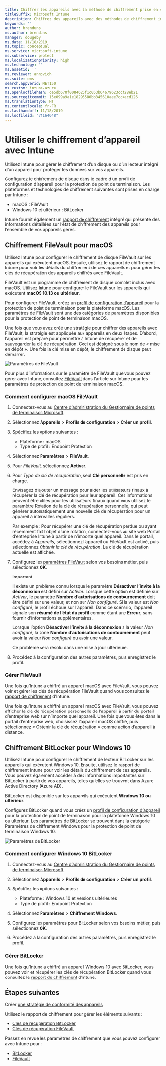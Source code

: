 ```yaml
---
title: Chiffrer les appareils avec la méthode de chiffrement prise en charge par les plateformes
titleSuffix: Microsoft Intune
description: Chiffrez des appareils avec des méthodes de chiffrement intégrées, comme BitLocker ou FileVault, et gérez les clés de récupération pour ces appareils chiffrés depuis le portail Intune.
keywords: ''
author: brenduns
ms.author: brenduns
manager: dougeby
ms.date: 11/18/2019
ms.topic: conceptual
ms.service: microsoft-intune
ms.subservice: protect
ms.localizationpriority: high
ms.technology: ''
ms.assetid: ''
ms.reviewer: annovich
ms.suite: ems
search.appverid: MET150
ms.custom: intune-azure
ms.openlocfilehash: ce5db670f0084626f1c053b64679623ccf28eb21
ms.sourcegitcommit: 15e099a9a1e18296580bb345610aee7cc4acd126
ms.translationtype: HT
ms.contentlocale: fr-FR
ms.lasthandoff: 11/18/2019
ms.locfileid: "74164648"
---
```

# <a name="use-device-encryption-with-intune"></a>Utiliser le chiffrement d’appareil avec Intune  

Utilisez Intune pour gérer le chiffrement d’un disque ou d’un lecteur intégré d’un appareil pour protéger les données sur vos appareils.

Configurez le chiffrement de disque dans le cadre d’un profil de configuration d’appareil pour la protection de point de terminaison. Les plateformes et technologies de chiffrement suivantes sont prises en charge par Intune :

- macOS : FileVault
- Windows 10 et ultérieur : BitLocker

Intune fournit également un [rapport de chiffrement](encryption-monitor.md) intégré qui présente des informations détaillées sur l’état de chiffrement des appareils pour l’ensemble de vos appareils gérés.

## <a name="filevault-encryption-for-macos"></a>Chiffrement FileVault pour macOS

Utilisez Intune pour configurer le chiffrement de disque FileVault sur les appareils qui exécutent macOS. Ensuite, utilisez le rapport de chiffrement Intune pour voir les détails du chiffrement de ces appareils et pour gérer les clés de récupération des appareils chiffrés avec FileVault.

FileVault est un programme de chiffrement de disque complet inclus avec macOS. Utilisez Intune pour configurer le FileVault sur les appareils qui exécutent **macOS 10.13 ou ultérieur**.

Pour configurer FileVault, créez un [profil de configuration d’appareil](../configuration/device-profile-create.md) pour la protection de point de terminaison pour la plateforme macOS. Les paramètres de FileVault sont une des catégories de paramètres disponibles pour la protection de point de terminaison macOS.

Une fois que vous avez créé une stratégie pour chiffrer des appareils avec FileVault, la stratégie est appliquée aux appareils en deux étapes. D’abord, l’appareil est préparé pour permettre à Intune de récupérer et de sauvegarder la clé de récupération. Ceci est désigné sous le nom de « mise en dépôt ». Une fois la clé mise en dépôt, le chiffrement de disque peut démarrer.

![Paramètres de FileVault](./media/encrypt-devices/filevault-settings.png)

Pour plus d’informations sur le paramètre de FileVault que vous pouvez gérer avec Intune, consultez [FileVault](endpoint-protection-macos.md#filevault) dans l’article sur Intune pour les paramètres de protection de point de terminaison macOS.

### <a name="how-to-configure-macos-filevault"></a>Comment configurer macOS FileVault

1. Connectez-vous au [Centre d’administration du Gestionnaire de points de terminaison Microsoft](https://go.microsoft.com/fwlink/?linkid=2109431).

2. Sélectionnez **Appareils** > **Profils de configuration** > **Créer un profil**.

3. Spécifiez les options suivantes :

   - Plateforme : macOS
   - Type de profil : Endpoint Protection

4. Sélectionnez **Paramètres** > **FileVault**.

5. Pour *FileVault*, sélectionnez **Activer**.

6. Pour *Type de clé de récupération*, seul **Clé personnelle** est pris en charge.

   Envisagez d’ajouter un message pour aider les utilisateurs finaux à récupérer la clé de récupération pour leur appareil. Ces informations peuvent être utiles pour les utilisateurs finaux quand vous utilisez le paramètre Rotation de la clé de récupération personnelle, qui peut générer automatiquement une nouvelle clé de récupération pour un appareil à intervalles réguliers.

   Par exemple : Pour récupérer une clé de récupération perdue ou ayant récemment fait l’objet d’une rotation, connectez-vous au site web Portail d’entreprise Intune à partir de n’importe quel appareil. Dans le portail, accédez à *Appareils*, sélectionnez l’appareil où FileVault est activé, puis sélectionnez *Obtenir la clé de récupération*. La clé de récupération actuelle est affichée.  

7. Configurez les [paramètres FileVault](endpoint-protection-macos.md#filevault) selon vos besoins métier, puis sélectionnez **OK**.

   > [!IMPORTANT]
   > Il existe un problème connu lorsque le paramètre **Désactiver l’invite à la déconnexion** est défini sur *Activer*. Lorsque cette option est définie sur *Activer*, le paramètre **Nombre d’autorisations de contournement** doit être défini sur une valeur, et non sur *Non configuré*. Si la valeur est *Non configuré*, le profil échoue sur l’appareil. Dans ce scénario, l’appareil signale son **résumé de l’état du profil** comme étant une **Erreur**, sans fournir d’informations supplémentaires.
   >
   > Lorsque l’option **Désactiver l’invite à la déconnexion** a la valeur *Non configuré*, la zone **Nombre d’autorisations de contournement** peut avoir la valeur *Non configuré* ou avoir une valeur.
   >
   > Ce problème sera résolu dans une mise à jour ultérieure.

8. Procédez à la configuration des autres paramètres, puis enregistrez le profil.  

### <a name="manage-filevault"></a>Gérer FileVault

Une fois qu’Intune a chiffré un appareil macOS avec FileVault, vous pouvez voir et gérer les clés de récupération FileVault quand vous consultez le [rapport de chiffrement](encryption-monitor.md) d’Intune.

Une fois qu’Intune a chiffré un appareil macOS avec FileVault, vous pouvez afficher la clé de récupération personnelle de l’appareil à partir du portail d’entreprise web sur n’importe quel appareil. Une fois que vous êtes dans le portail d’entreprise web, choisissez l’appareil macOS chiffré, puis sélectionnez « Obtenir la clé de récupération » comme action d’appareil à distance.

## <a name="bitlocker-encryption-for-windows-10"></a>Chiffrement BitLocker pour Windows 10

Utilisez Intune pour configurer le chiffrement de lecteur BitLocker sur les appareils qui exécutent Windows 10. Ensuite, utilisez le rapport de chiffrement Intune pour voir les détails du chiffrement de ces appareils. Vous pouvez également accéder à des informations importantes sur BitLocker à partir de vos appareils, telles qu’elles se trouvent dans Azure Active Directory (Azure AD).

BitLocker est disponible sur les appareils qui exécutent **Windows 10 ou ultérieur**.

Configurez BitLocker quand vous créez un [profil de configuration d’appareil](../configuration/device-profile-create.md) pour la protection de point de terminaison pour la plateforme Windows 10 ou ultérieur. Les paramètres de BitLocker se trouvent dans la catégorie Paramètres de chiffrement Windows pour la protection de point de terminaison Windows 10.

![Paramètres de BitLocker](./media/encrypt-devices/bitlocker-settings.png)

### <a name="how-to-configure-windows-10-bitlocker"></a>Comment configurer Windows 10 BitLocker

1. Connectez-vous au [Centre d’administration du Gestionnaire de points de terminaison Microsoft](https://go.microsoft.com/fwlink/?linkid=2109431).

2. Sélectionnez **Appareils** > **Profils de configuration** > **Créer un profil**.

3. Spécifiez les options suivantes :

   - Plateforme : Windows 10 et versions ultérieures
   - Type de profil : Endpoint Protection

4. Sélectionnez **Paramètres** > **Chiffrement Windows**.

5. Configurez les paramètres pour BitLocker selon vos besoins métier, puis sélectionnez **OK**.

6. Procédez à la configuration des autres paramètres, puis enregistrez le profil.

### <a name="manage-bitlocker"></a>Gérer BitLocker  

Une fois qu’Intune a chiffré un appareil Windows 10 avec BitLocker, vous pouvez voir et récupérer les clés de récupération BitLocker quand vous consultez le [rapport de chiffrement](encryption-monitor.md) d’Intune.

## <a name="next-steps"></a>Étapes suivantes

Créer [une stratégie de conformité des appareils](compliance-policy-create-windows.md)

Utilisez le rapport de chiffrement pour gérer les éléments suivants :

- [Clés de récupération BitLocker](encryption-monitor.md#bitlocker-recovery-keys)
- [Clés de récupération FileVault](encryption-monitor.md#filevault-recovery-keys)

Passez en revue les paramètres de chiffrement que vous pouvez configurer avec Intune pour :

- [BitLocker](endpoint-protection-windows-10.md#windows-encryption)
- [FileVault](endpoint-protection-macos.md#filevault)